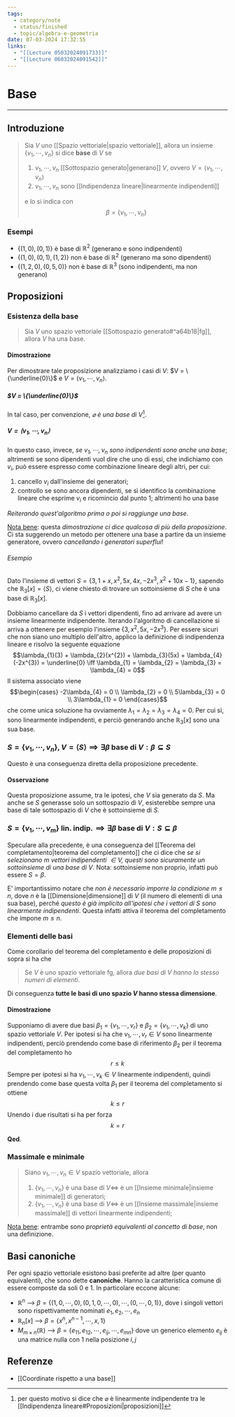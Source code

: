 ```yaml
---
tags:
  - category/note
  - status/finished
  - topic/algebra-e-geometria
date: 07-03-2024 17:32:55
links:
  - "[[Lecture 05032024091733]]"
  - "[[Lecture 06032024091542]]"
---
```

# Base
---
## Introduzione
> Sia $V$ uno [[Spazio vettoriale|spazio vettoriale]], allora un insieme $\{v_{1}, \cdots, v_{n}\}$ si dice **base** di $V$ se
> 1. $v_{1}, \cdots, v_{n}$ [[Sottospazio generato|generano]] $V$, ovvero $V = \langle v_{1}, \cdots, v_{n} \rangle$
> 2. $v_{1}, \cdots, v_{n}$ sono [[Indipendenza lineare|linearmente indipendenti]]
> 
> e lo si indica con
> $$\beta = \{v_{1}, \cdots, v_{n}\}$$

### Esempi
- $\{(1, 0), (0, 1)\}$ è base di $\mathbb{R}^{2}$ (generano e sono indipendenti)
- $\{(1, 0), (0, 1), (1, 2)\}$ non è base di $\mathbb{R}^{2}$ (generano ma sono dipendenti)
- $\{(1, 2, 0), (0, 5, 0)\}$ non è base di $\mathbb{R}^{3}$ (sono indipendenti, ma non generano)

## Proposizioni
### Esistenza della base
> Sia $V$ uno spazio vettoriale [[Sottospazio generato#^a64b18|fg]], allora $V$ ha una base.

#### Dimostrazione
Per dimostrare tale proposizione analizziamo i casi di $V$: $V = \{\underline{0}\}$ e $V = \langle v_{1}, \cdots, v_{n} \rangle$.

##### $V = \{\underline{0}\}$
In tal caso, per convenzione, _$\varnothing$ è una base di $V$_[^1].

##### $V = \langle v_{1}, \cdots, v_{n} \rangle$
In questo caso, invece, _se $v_{1}, \cdots, v_{n}$ sono indipendenti sono anche una base_; altrimenti se sono dipendenti vuol dire che uno di essi, che indichiamo con $v_{i}$, può essere espresso come combinazione lineare degli altri, per cui:
1. cancello $v_{i}$ dall'insieme dei generatori;
2. controllo se sono ancora dipendenti, se sì identifico la combinazione lineare che esprime $v_{i}$ e ricomincio dal punto 1; altrimenti ho una base

_Reiterando quest'algoritmo prima o poi si raggiunge una base_.

<u>Nota bene</u>: questa _dimostrazione ci dice qualcosa di più della proposizione_. Ci sta suggerendo un metodo per ottenere una base a partire da un insieme generatore, ovvero _cancellando i generatori superflui_!

###### Esempio
Dato l'insieme di vettori $S = \{3, 1+x, x^{2}, 5x, 4x, -2x^{3}, x^{2}+10x-1\}$, sapendo che $\mathbb{R}_{3}[x] = \langle S \rangle$, ci viene chiesto di trovare un sottoinsieme di $S$ che è una base di $\mathbb{R}_{3}[x]$.

Dobbiamo cancellare da $S$ i vettori dipendenti, fino ad arrivare ad avere un insieme linearmente indipendente. Iterando l'algoritmo di cancellazione si arriva a ottenere per esempio l'insieme $\{3, x^{2}, 5x, -2x^{3}\}$. Per essere sicuri che non siano uno multiplo dell'altro, applico la definizione di indipendenza lineare e risolvo la seguente equazione
$$\lambda_{1}(3) + \lambda_{2}(x^{2}) + \lambda_{3}(5x) + \lambda_{4}(-2x^{3}) = \underline{0} \iff \lambda_{1} = \lambda_{2} = \lambda_{3} = \lambda_{4} = 0$$
Il sistema associato viene
$$\begin{cases} -2\lambda_{4} = 0 \\ \lambda_{2} = 0 \\ 5\lambda_{3} = 0 \\ 3\lambda_{1} = 0 \end{cases}$$
che come unica soluzione ha ovviamente $\lambda_{1} = \lambda_{2} = \lambda_{3} = \lambda_{4} = 0$. Per cui sì, sono linearmente indipendenti, e perciò generando anche $\mathbb{R}_{3}[x]$ sono una sua base.

### $S = \{v_{1}, \cdots, v_{n}\}, V = \langle S \rangle \implies \exists \beta \text{ base di } V : \beta \subseteq S$
Questo è una conseguenza diretta della proposizione precedente.

#### Osservazione
Questa proposizione assume, tra le ipotesi, che $V$ sia generato da $S$. Ma anche se $S$ generasse solo un sottospazio di $V$, esisterebbe sempre una base di tale sottospazio di $V$ che è sottoinsieme di $S$.

### $S = \{v_{1}, \cdots, v_{m}\} \text{ lin. indip.} \implies \exists \beta \text{ base di } V : S \subseteq \beta$
Speculare alla precedente, è una conseguenza del [[Teorema del completamento|teorema del completamento]] che ci dice che _se si selezionano $m$ vettori indipendenti $\in V$, questi sono sicuramente un sottoinsieme di una base di $V$_. Nota: sottoinsieme non proprio, infatti può essere $S = \beta$.

E' importantissimo notare che _non è necessario imporre la condizione $m \leq n$_, dove $n$ è la [[Dimensione|dimensione]] di $V$ (il numero di elementi di una sua base), perché _questo è già implicito all'ipotesi che i vettori di $S$ sono linearmente indipendenti_. Questa infatti attiva il teorema del completamento che impone $m \leq n$.

### Elementi delle basi
Come corollario del teorema del completamento e delle proposizioni di sopra si ha che
> Se $V$ è uno spazio vettoriale fg, allora _due basi di $V$ hanno lo stesso numeri di elementi_.

Di conseguenza **tutte le basi di uno spazio $V$ hanno stessa dimensione**.

#### Dimostrazione
Supponiamo di avere due basi $\beta_{1} = \{v_{1}, \cdots, v_{r}\}$ e $\beta_{2} = \{v_{1}, \cdots, v_{k}\}$ di uno spazio vettoriale $V$. Per ipotesi si ha che $v_{1}, \cdots, v_{r} \in V$ sono linearmente indipendenti, perciò prendendo come base di riferimento $\beta_{2}$ per il teorema del completamento ho
$$r \leq k$$
Sempre per ipotesi si ha $v_{1}, \cdots, v_{k} \in V$ linearmente indipendenti, quindi prendendo come base questa volta $\beta_{1}$ per il teorema del completamento si ottiene
$$k \leq r$$
Unendo i due risultati si ha per forza
$$k = r$$

**Qed**.

### Massimale e minimale
> Siano $v_{1}, \cdots, v_{n} \in V$ spazio vettoriale, allora
> 1. $\{v_{1}, \cdots, v_{n}\}$ è una base di $V \iff$ è un [[Insieme minimale|insieme minimale]] di generatori;
> 2. $\{v_{1}, \cdots, v_{n}\}$ è una base di $V \iff$ è un [[Insieme massimale|insieme massimale]] di vettori linearmente indipendenti;

<u>Nota bene</u>: entrambe sono _proprietà equivalenti al concetto di base_, non una definizione.

## Basi canoniche
Per ogni spazio vettoriale esistono basi preferite ad altre (per quanto equivalenti), che sono dette **canoniche**. Hanno la caratteristica comune di essere composte da soli 0 e 1.
In particolare eccone alcune:
- $\mathbb{R}^{n}$ --> $\beta = \{(1, 0, \cdots, 0), (0, 1, 0, \cdots, 0), \cdots, (0, \cdots, 0, 1)\}$, dove i singoli vettori sono rispettivamente nominati $e_{1}, e_{2}, \cdots, e_{n}$
- $\mathbb{R}_{n}[x]$ --> $\beta = \{x^{n}, x^{n-1}, \cdots, x, 1\}$
- $M_{m \times n} (\mathbb{R})$ --> $\beta = \{e_{11}, e_{12}, \cdots, e_{ij}, \cdots, e_{mn}\}$ dove un generico elemento $e_{ij}$ è una matrice nulla con 1 nella posizione $i, j$

## Referenze
- [[Coordinate rispetto a una base]]

[^1]: per questo motivo si dice che $\varnothing$ è linearmente indipendente tra le [[Indipendenza lineare#Proposizioni|proposizioni]]